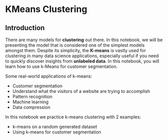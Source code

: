 # KMeans Clustering

## Introduction

There are many models for **clustering** out there. In this notebook, we will be presenting the model that is considered one of the simplest models amongst them. Despite its simplicity, the **K-means** is vastly used for clustering in many data science applications, especially useful if you need to quickly discover insights from **unlabeled data**. In this notebook, you will learn how to use k-Means for customer segmentation.

Some real-world applications of k-means:
- Customer segmentation
- Understand what the visitors of a website are trying to accomplish
- Pattern recognition
- Machine learning
- Data compression


In this notebook we practice k-means clustering with 2 examples:
- k-means on a random generated dataset
- Using k-means for customer segmentation
